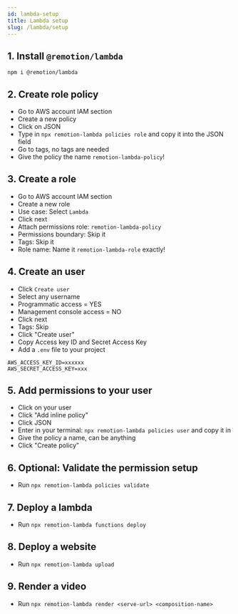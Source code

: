 ```yaml
---
id: lambda-setup
title: Lambda setup
slug: /lambda/setup
---
```


## 1. Install `@remotion/lambda`

```
npm i @remotion/lambda
```

## 2. Create role policy

- Go to AWS account IAM section
- Create a new policy
- Click on JSON
- Type in `npx remotion-lambda policies role` and copy it into the JSON field
- Go to tags, no tags are needed
- Give the policy the name `remotion-lambda-policy`!

## 3. Create a role

- Go to AWS account IAM section
- Create a new role
- Use case: Select `Lambda`
- Click next
- Attach permissions role: `remotion-lambda-policy`
- Permissions boundary: Skip it
- Tags: Skip it
- Role name: Name it `remotion-lambda-role` exactly!

## 4. Create an user

- Click `Create user`
- Select any username
- Programmatic access = YES
- Management console access = NO
- Click next
- Tags: Skip
- Click "Create user"
- Copy Access key ID and Secret Access Key
- Add a `.env` file to your project

```dotenv
AWS_ACCESS_KEY_ID=xxxxxx
AWS_SECRET_ACCESS_KEY=xxx

```

## 5. Add permissions to your user

- Click on your user
- Click "Add inline policy"
- Click JSON
- Enter in your terminal: `npx remotion-lambda policies user` and copy it in
- Give the policy a name, can be anything
- Click "Create policy"

## 6. Optional: Validate the permission setup

- Run `npx remotion-lambda policies validate`

## 7. Deploy a lambda

- Run `npx remotion-lambda functions deploy`

## 8. Deploy a website

- Run `npx remotion-lambda upload`

## 9. Render a video

- Run `npx remotion-lambda render <serve-url> <composition-name>`
